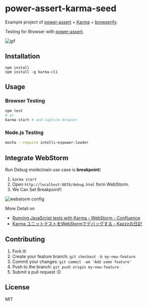 # power-assert-karma-seed

Example project of [power-assert](https://github.com/twada/power-assert "power-assert") + [Karma](https://github.com/karma-runner/karma "Karma") + [browserify](https://github.com/substack/node-browserify "browserify").

Testing for Browser with [power-assert](https://github.com/twada/power-assert "power-assert").

![gif](http://i.gyazo.com/4daa1c15931e4de407a382c8fd895339.gif)

## Installation

```
npm install
npm install -g karma-cli
```

## Usage

### Browser Testing

``` sh
npm test
# or
karma start # and capture browser
```

### Node.js Testing

``` sh
mocha --require intelli-espower-loader
```

## Integrate WebStorm

Run Debug mode(main use case is **breakpoint**)

1. `karma start`
2. Open `http://localhost:9876/debug.html` form WebStorm.
3. We Can Set Breakpoint!!

![webstorm config](http://monosnap.com/image/HBgstQMP9xhAS72bBEAbU7s4T9nCd4.png)

More Detail on

* [Running JavaScript tests with Karma - WebStorm - Confluence](http://confluence.jetbrains.com/display/WI/Running+JavaScript+tests+with+Karma "Running JavaScript tests with Karma - WebStorm - Confluence")
* [Karma ユニットテストをWebStormでデバッグする - Kazzzの日記](http://d.hatena.ne.jp/Kazzz/20130524/p1 "Karma ユニットテストをWebStormでデバッグする - Kazzzの日記")

## Contributing

1. Fork it!
2. Create your feature branch: `git checkout -b my-new-feature`
3. Commit your changes: `git commit -am 'Add some feature'`
4. Push to the branch: `git push origin my-new-feature`
5. Submit a pull request :D

## License

MIT

